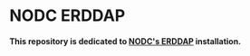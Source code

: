 # NODC ERDDAP
#### This repository is dedicated to [NODC's ERDDAP](https://nodc.ogs.it/erddap/index.html) installation. 
